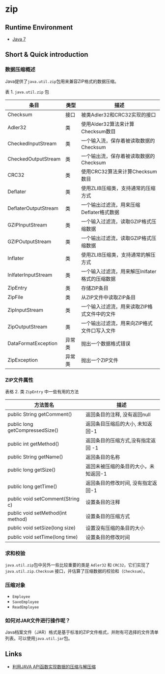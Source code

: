 # zip

## Runtime Environment
- [Java 7](http://www.oracle.com/technetwork/java/javase/downloads/jdk6downloads-1902814.html)

## Short & Quick introduction
### 数据压缩概述
Java提供了`java.util.zip`包用来兼容ZIP格式的数据压缩。

表 1. `java.util.zip` 包

条目 | 类型 | 描述
------|----|------
Checksum | 接口 | 被类Adler32和CRC32实现的接口
Adler32 | 类 | 使用Alder32算法来计算Checksum数目
CheckedInputStream | 类 | 一个输入流，保存着被读取数据的Checksum
CheckedOutputStream | 类 | 一个输出流，保存着被读取数据的Checksum
CRC32 | 类 | 使用CRC32算法来计算Checksum数目
Deflater | 类 | 使用ZLIB压缩类，支持通常的压缩方式
DeflaterOutputStream | 类 | 一个输出过滤流，用来压缩Deflater格式数据
GZIPInputStream | 类 | 一个输入过滤流，读取GZIP格式压缩数据
GZIPOutputStream | 类 | 一个输出过滤流，读取GZIP格式压缩数据
Inflater | 类 | 使用ZLIB压缩类，支持通常的解压方式
InlfaterInputStream | 类 | 一个输入过滤流，用来解压Inlfater格式的压缩数据
ZipEntry | 类 | 存储ZIP条目
ZipFile | 类 | 从ZIP文件中读取ZIP条目
ZipInputStream | 类 | 一个输入过滤流，用来读取ZIP格式文件中的文件
ZipOutputStream | 类 | 一个输出过滤流，用来向ZIP格式文件口写入文件
DataFormatException | 异常类 | 抛出一个数据格式错误
ZipException | 异常类 | 抛出一个ZIP文件

### ZIP文件属性
表格 2. 类 `ZipEntry` 中一些有用的方法

方法签名 | 描述
------|------
public String getComment() | 返回条目的注释, 没有返回null
public long getCompressedSize() | 返回条目压缩后的大小, 未知返回-1
public int getMethod() | 返回条目的压缩方式,没有指定返回 -1
public String getName() | 返回条目的名称
public long getSize() | 返回未被压缩的条目的大小，未知返回-1
public long getTime() | 返回条目的修改时间, 没有指定返回-1
public void setComment(String c) | 设置条目的注释
public void setMethod(int method) | 设置条目的压缩方式
public void setSize(long size) | 设置没有压缩的条目的大小
public void setTime(long time) | 设置条目的修改时间

### 求和校验
`java.util.zip`包中另外一些比较重要的类是 `Adler32` 和 `CRC32`，它们实现了 `java.util.zip.Checksum` 接口，并估算了压缩数据的校验和（`Checksum`）。

### 压缩对象
- `Employee`
- `SaveEmployee`
- `ReadEmployee`

### 如何对JAR文件进行操作呢？
Java档案文件（JAR）格式是基于标准的ZIP文件格式，并附有可选择的文件清单列表。可以使用`java.util.jar`包。

## Links
- [利用JAVA API函数实现数据的压缩与解压缩](https://www.ibm.com/developerworks/cn/java/l-compress/index.html)
